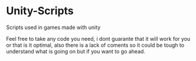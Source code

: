 # Unity-Scripts
Scripts used in games made with unity

Feel free to take any code you need, i dont guarante that it will work for you or that is it optimal, also there is a lack of coments so it could be tough to understand what is going on but if you want to go ahead.
